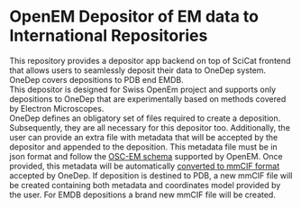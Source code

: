 # OpenEM Depositor of EM data to International Repositories

This repository provides a depositor app backend on top of SciCat frontend that allows users to seamlessly  deposit their data to OneDep system. OneDep covers depositions to PDB end EMDB.  
This depositor is designed for Swiss OpenEm project and supports only depositions to OneDep that are experimentally based on methods covered by Electron Microscopes.   
OneDep defines an obligatory set of files required to create a deposition. Subsequently, they are all necessary for this depositor too. Additionally, the user can provide an extra file with metadata that will be accepted by the depositor and appended to the deposition. This metadata file must be in json format and follow the [OSC-EM schema](https://github.com/osc-em/OSCEM_Schemas) supported by OpenEM. Once provided, this metadata will be automatically [converted to mmCIF format](https://github.com/osc-em/converter-OSCEM-to-mmCIF) accepted by OneDep. If deposition is destined to PDB, a new mmCIF file will be created containing both metadata and coordinates model provided by the user. For EMDB depositions a brand new mmCIF file will be created.  
